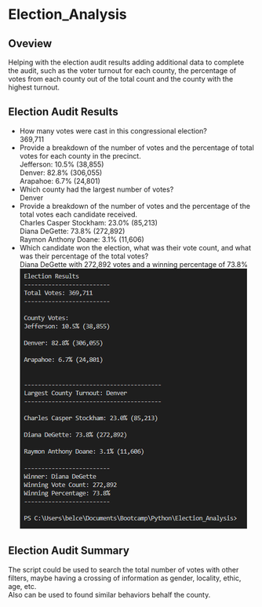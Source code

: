 # Election_Analysis
## Oveview 
Helping with the election audit results adding additional data to complete the audit, such as the voter turnout for each county, the percentage of votes from each county out of the total count and the county with the highest turnout.
## Election Audit Results

* How many votes were cast in this congressional election?
<br>369,711
* Provide a breakdown of the number of votes and the percentage of total votes for each county in the precinct.
<br>Jefferson: 10.5% (38,855)
<br>Denver: 82.8% (306,055)
<br>Arapahoe: 6.7% (24,801)
* Which county had the largest number of votes?
<br>Denver
* Provide a breakdown of the number of votes and the percentage of the total votes each candidate received.
<br>Charles Casper Stockham: 23.0% (85,213)
<br>Diana DeGette: 73.8% (272,892)
<br>Raymon Anthony Doane: 3.1% (11,606)
* Which candidate won the election, what was their vote count, and what was their percentage of the total votes?
<br>Diana DeGette with 272,892 votes and a winning percentage of 73.8%
<br>![Group_monthly](https://github.com/KarlaPerezR/Election_Analysis/blob/main/Resources/Results.PNG)
## Election Audit Summary
The script could be used to search the total number of votes with other filters, maybe having a crossing of information as gender, locality, ethic, age, etc.
<br> Also can be used to found similar behaviors behalf the county.
